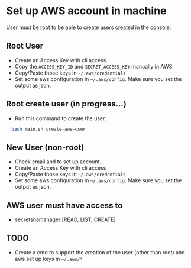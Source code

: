 # Set up AWS account in machine

User must be root to be able to create users created in the console.

## Root User

- Create an Access Key with cli access
- Copy the `ACCESS_KEY_ID` and `SECRET_ACCESS_KEY` manually in AWS.
- Copy/Paste those keys in `~/.aws/credentials`
- Set some aws configuration in `~/.aws/config`. Make sure you set the output as json.

## Root create user (in progress...)

- Run this command to create the user:

```bash
  bash main.sh create-aws-user
```

## New User (non-root)

- Check email and to set up account.
- Create an Access Key with cli access
- Copy/Paste those keys in `~/.aws/credentials`
- Set some aws configuration in `~/.aws/config`. Make sure you set the output as json.

## AWS user must have access to

- secretsnamanager [READ, LIST, CREATE]

## TODO

- Create a cmd to support the creation of the user (other than root) and aws set up keys in `~/.aws/*`
